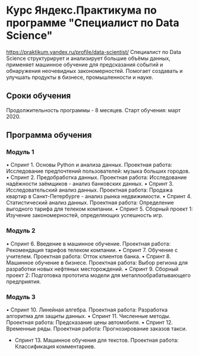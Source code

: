 # Курс Яндекс.Практикума по программе "Специалист по Data Science"
<a href="Яндекс.Практикум">https://praktikum.yandex.ru/profile/data-scientist/</a>
Специалист по Data Science структурирует и анализирует большие объёмы данных, применяет машинное обучение для предсказания событий и обнаружения неочевидных закономерностей. Помогает создавать и улучшать продукты в бизнесе, промышленности и науке.
## Сроки обучения
Продолжительность программы - 8 месяцев. Старт обучения: март 2020.

## Программа обучения
### Модуль 1
•	Спринт 1. Основы Python и анализа данных. Проектная работа: Исследование предпочтений пользователей: музыка больших городов.
•	Спринт 2. Предобработка данных. Проектная работа: Исследование надёжности заёмщиков - анализ банковских данных.
•	Спринт 3. Исследовательский анализ данных. Проектная работа: Продажа квартир в Санкт-Петербурге - анализ рынка недвижимости.
•	Спринт 4. Статистический анализ данных. Проектная работа: Определение выгодного тарифа для телеком компании.
•	Спринт 5. Сборный проект 1: Изучение закономерностей, определяющих успешность игр.
### Модуль 2
•	Спринт 6. Введение в машинное обучение. Проектная работа: Рекомендация тарифов телеком компании.
•	Спринт 7. Обучение с учителем. Проектная работа: Отток клиентов банка.
•	Спринт 8. Машинное обучение в бизнесе. Проектная работа: Выбор региона для разработки новых нефтяных месторождений.
•	Спринт 9. Сборный проект 2: Подготовка прототипа модели для металлообрабатывающего предприятия.
### Модуль 3
•	Спринт 10. Линейная алгебра. Проектная работа: Разработка алгоритма для защиты данных.
•	Спринт 11. Численные методы. Проектная работа: Предсказание цены автомобиля.
•	Спринт 12. Временные ряды. Проектная работа: Прогнозирование заказов такси.
- Спринт 13. Машинное обучения для текстов. Проектная работа: Классификация комментариев.
